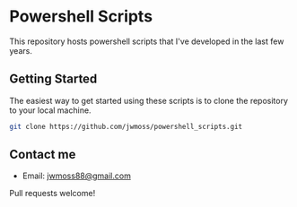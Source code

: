 # Powershell Scripts

This repository hosts powershell scripts that I've developed in the last few years.

## Getting Started

The easiest way to get started using these scripts is to clone the repository to your local machine. 

```bash
git clone https://github.com/jwmoss/powershell_scripts.git
```

## Contact me

* Email: jwmoss88@gmail.com

Pull requests welcome!
